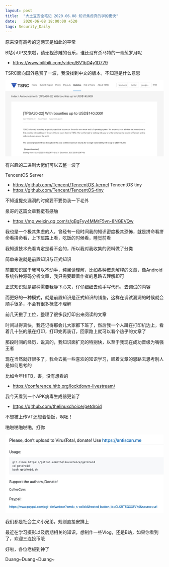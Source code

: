 ```yaml
---
layout: post
title:  "大土豆安全笔记 2020.06.08 知识焦虑真的学的更快"
date:   2020-06-08 18:00:00 +520
tags: Security_Daily
---
```


原来没有高考的这两天是如此的平常

B站小UP又来啦，请无视沙雕的音乐，谁还没有杀马特的一青葱岁月呢
- https://www.bilibili.com/video/BV1bD4y1D779

TSRC面向国外悬赏了一波，我没找到中文的版本，不知道是什么意思

![IMAGE](/assets/resources/4DC99E0A8C494A757CAEF95CBFA9B880.jpg)

有兴趣的二进制大佬们可以去整一波了

TencentOS Server
- https://github.com/Tencent/TencentOS-kernel
TencentOS tiny
- https://github.com/Tencent/TencentOS-tiny

不知道提交漏洞的时候要不要伪装一下老外

泉哥的这篇文章我挺有感触
- https://mp.weixin.qq.com/s/gBgFyy4MMrF5vn-8NGEVQw

我也是一个极其焦虑的人，曾经有一段时间我的知识密度极其恐怖，就是拼命看拼命看拼命看，上下班路上看，吃饭的时候看，睡觉前看

我知道技术光看肯定是看不会的，所以我对我收集的资料做了分类

简单来说就是前置知识与正式知识

前置知识属于我可以不动手，纯阅读理解，比如各种概念解释的文章，像Android系统各种源码分析文章，我只需要跟着作者的思路去理解即可

正式知识就是那种需要我静下心来，仔仔细细去动手写代码，去调试的内容

而更好的一种模式，就是前置知识是正式知识的铺垫，这样在调试漏洞的时候就会顺手很多，不会有很多概念不理解

前几天搬了工位，整理了很多我打印出来阅读的文章

时间过得真快，我还记得那会儿大家都下班了，然后我一个人蹲在打印机边上，看着几十张的纸在打印，打印完再装订，回家路上就可以看个热乎的文章了

那段时间的经历，说真的，我知识面扩充的特别快，以至于我现在成功晋级为嘴强王者

现在当然就好很多了，我会去挑一些喜欢的知识学习，顺着文章的思路去思考别人是如何思考的

比如今年HITB，害，没有想看的
- https://conference.hitb.org/lockdown-livestream/

我今天看到一个APK病毒生成器更新了
- https://github.com/thelinuxchoice/getdroid

不想被上传VT还想着恰饭，啊呸！

啪啪啪啪啪啪，打你

![IMAGE](/assets/resources/0EED5C83AFCEAF459856190A8B1990C7.jpg)

我们都是社会主义小兄弟，规则直接安排上

最近在学习摄影以及后期相关的知识，想制作一些Vlog，还是B站，如果你看到了，欢迎三连投币哦

好啦，各位老板到钟了

Duang~Duang~Duang~